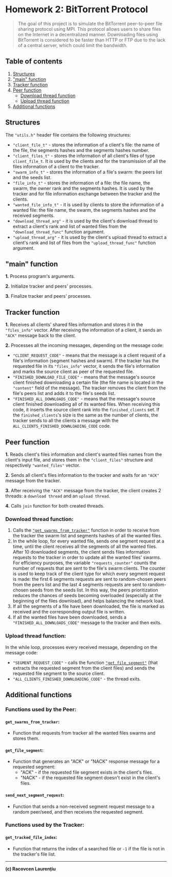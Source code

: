 # **Homework 2: BitTorrent Protocol**

>The goal of this project is to simulate the BitTorrent peer-to-peer file sharing protocol using MPI. This protocol allows users to share files on the Internet in a decentralized manner. Downloading files using BitTorrent is considered to be faster than HTTP or FTP due to the lack of a central server, which could limit the bandwidth.

## **Table of contents**

1. [Structures](#structures)
2. ["main" function](#main-function)
3. [Tracker function](#tracker-function)
4. [Peer function](#peer-function)
    - [Download thread function](#download-thread-function)
    - [Upload thread function](#upload-thread-function)
5. [Additional functions](#additional-functions)

## **Structures**
The `"utils.h"` header file contains the following structures:
- `"client_file_t"` - stores the information of a client's file: the name of the file, the segments hashes and the segments hashes number.
- `"client_files_t"` - stores the information of all client's files of type `client_file_t`. It is used by the clients and for the transmission of all the files information of a client to the tracker.
- `"swarm_info_t"` - stores the information of a file's swarm: the peers list and the seeds list.
- `"file_info_t"` - stores the information of a file: the file name, the swarm, the owner rank and the segments hashes. It is used by the tracker and for file information exchange between the tracker and the clients.
- `"wanted_file_info_t"` - it is used by clients to store the information of a wanted file: the file name, the swarm, the segments hashes and the received segments.
- `"download_thread_arg"` - it is used by the client's download thread to extract a client's rank and list of wanted files from the `"download_thread_func"` function argument.
- `"upload_thread_arg"` - it is used by the client's upload thread to extract a client's rank and list of files from the `"upload_thread_func"` function argument.

## **"main" function**

**1.** Process program's arguments.

**2.** Initialize tracker and peers' processes.

**3.** Finalize tracker and peers' processes.

## **Tracker function**

**1.** Receives all clients' shared files information and stores it in the `"files_info"` vector. After receiving the information of a client, it sends an `"ACK"` message back to the client.

**2.** Processes all the incoming messages, depending on the message code:
- `"CLIENT_REQUEST_CODE"` - means that the message is a client request of a file's information (segment hashes and swarm). If the tracker has the requested file in its `"files_info"` vector, it sends the file's information and marks the source client as peer of the requested file.
- `"FINISHED_DOWNLOAD_FILE_CODE"` - means that the message's source client finished downloading a certain file (the file name is located in the `"content"` field of the message). The tracker removes the client from the file's peers list and adds it to the file's seeds list.
- `"FINISHED_ALL_DOWNLOADS_CODE"` - means that the message's source client finished downloading all of its wanted files. When receiving this code,
it inserts the source client rank into the `finished_clients` set. If the `finished_clients`'s size is the same as the number of clients, the tracker sends to all the clients a message with the `ALL_CLIENTS_FINISHED_DOWNLOADING_CODE` code.

## **Peer function**

**1.** Reads client's files information and client's wanted files names from the client's input file, and stores them in the `"client_files"` structure and respectively `"wanted_files"` vector.

**2.** Sends all client's files information to the tracker and waits for an `"ACK"` message from the tracker.

**3.** After receiving the `"ACK"` message from the tracker, the client creates 2 threads: a `download thread` and an `upload thread`.

**4.** Calls `join` function for both created threads.

### **Download thread function**:
1. Calls the [`"get_swarms_from_tracker"`](#get_swarms_from_tracker) function in order to receive from the tracker the swarm list and segments hashes of all the wanted files.
2. In the while loop, for every wanted file, sends one segment request at a time, until the client receives all the segments of all the wanted files. After 10 downloaded segments, the client sends files information requests to the tracker in order to update all the wanted files' swarms. For efficiency purposes, the variable `"requests_counter"` counts the number of requests that are sent to the file's swarm clients. The counter is used to keep track of the client type for which every segment request is made: the first 6 segments requests are sent to random-chosen peers from the peers list and the last 4 segments requests are sent to random-chosen seeds from the seeds list. In this way, the peers prioritization reduces the chances of seeds becoming overloaded (especially at the beginning of the files download), and helps balancing the network load.
3. If all the segments of a file have been downloaded, the file is marked as received and the corresponding output file is written.
4. If all the wanted files have been downloaded, sends a `"FINISHED_ALL_DOWNLOADS_CODE"` message to the tracker and then exits.

### **Upload thread function**:
In the while loop, processes every received message, depending on the message code:
- `"SEGMENT_REQUEST_CODE"` - calls the function [`"get_file_segment"`](#get_file_segment) (that extracts the requested segment from the client files) and sends the requested file segment to the source client.
- `"ALL_CLIENTS_FINISHED_DOWNLOADING_CODE"` - the thread exits.

## **Additional functions**

### **Functions used by the Peer:**
#### `get_swarms_from_tracker`:
- Function that requests from tracker all the wanted files swarms and stores them.

#### `get_file_segment`:
- Function that generates an "ACK" or "NACK" response message for a requested segment:
    -   "ACK" - if the requested file segment exists in the client's files.
    -   "NACK" - if the requested file segment doesn't exist in the client's files.

#### `send_next_segment_request`:
- Function that sends a non-received segment request message to a random peer/seed, and then receives the requested segment.

### **Functions used by the Tracker:**
#### `get_tracked_file_index`:
- Function that returns the index of a searched file or `-1` if the file is not in the tracker's file list.




<hr>



**(c) Racovcen Laurențiu**
